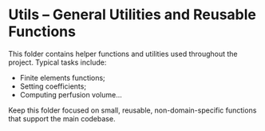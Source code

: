 # Utils – General Utilities and Reusable Functions

This folder contains helper functions and utilities used throughout the project. Typical tasks include:
- Finite elements functions;
- Setting coefficients;
- Computing perfusion volume...

Keep this folder focused on small, reusable, non-domain-specific functions that support the main codebase.